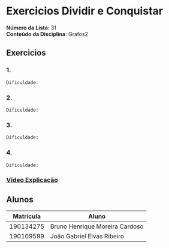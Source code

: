 # Exercicios Dividir e Conquistar


**Número da Lista**: 31<br>
**Conteúdo da Disciplina**: Grafos2<br>


## Exercicios

### 1.

```
Dificuldade:
```

### 2.

```
Dificuldade: 
```

### 3.

```
Dificuldade: 
```


### 4. 

```
Dificuldade: 
```

### [Vídeo Explicação]()

## Alunos
| Matrícula | Aluno                          |
|-----------|--------------------------------|
| 190134275 | Bruno Henrique Moreira Cardoso |
| 190109599 | João Gabriel Elvas Ribeiro     |
